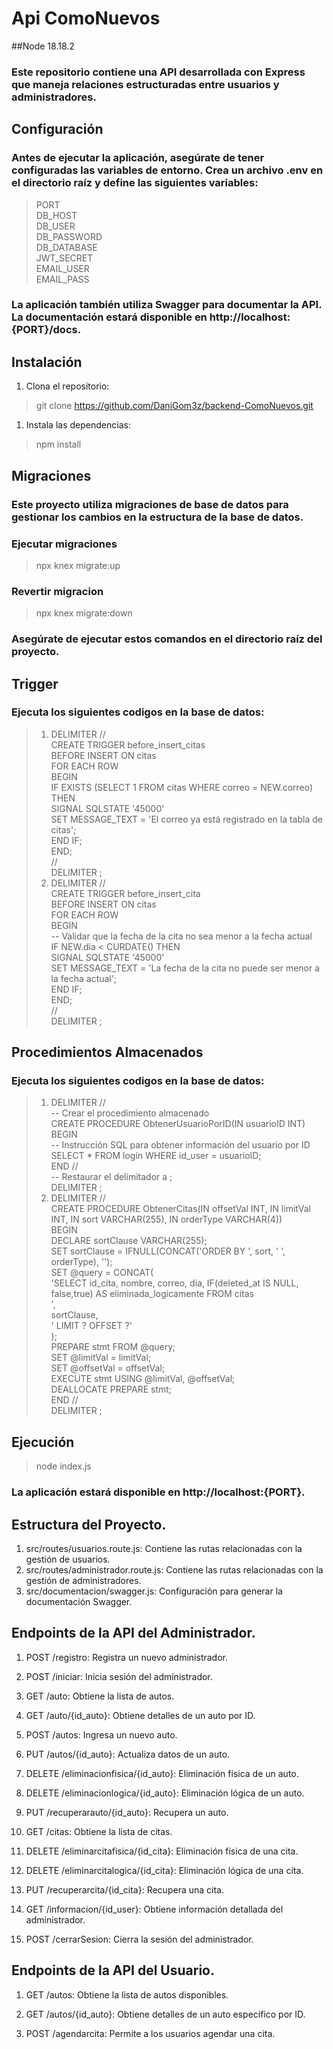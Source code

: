 # **Api ComoNuevos**

##Node 18.18.2

### Este repositorio contiene una API desarrollada con Express que maneja relaciones estructuradas entre usuarios y administradores.

## Configuración
### Antes de ejecutar la aplicación, asegúrate de tener configuradas las variables de entorno. Crea un archivo .env en el directorio raíz y define las siguientes variables:
>PORT <br/>
>DB_HOST <br/>
>DB_USER <br/>
>DB_PASSWORD <br/>
>DB_DATABASE <br/>
>JWT_SECRET <br/>
>EMAIL_USER <br/>
>EMAIL_PASS <br/>

### La aplicación también utiliza Swagger para documentar la API. La documentación estará disponible en http://localhost:{PORT}/docs.

## Instalación
1. Clona el repositorio:
>git clone https://github.com/DaniGom3z/backend-ComoNuevos.git
1. Instala las dependencias:
>npm install

## Migraciones
### Este proyecto utiliza migraciones de base de datos para gestionar los cambios en la estructura de la base de datos.
### Ejecutar migraciones
>npx knex migrate:up
### Revertir migracion
>npx knex migrate:down

### Asegúrate de ejecutar estos comandos en el directorio raíz del proyecto.

## Trigger
### Ejecuta los siguientes codigos en la base de datos:
> 1. DELIMITER // <br/>
>CREATE TRIGGER before_insert_citas <br/>
>BEFORE INSERT ON citas <br/>
>FOR EACH ROW <br/>
>BEGIN <br/>
>  IF EXISTS (SELECT 1 FROM citas WHERE correo = NEW.correo) THEN <br/>
>    SIGNAL SQLSTATE '45000' <br/>
>    SET MESSAGE_TEXT = 'El correo ya está registrado en la tabla de citas'; <br/>
>  END IF; <br/>
>END; <br/>
>// <br/>
>DELIMITER ; <br/>
> 1. DELIMITER // <br/>
>CREATE TRIGGER before_insert_cita <br/>
>BEFORE INSERT ON citas <br/>
>FOR EACH ROW <br/>
>BEGIN <br/>
> -- Validar que la fecha de la cita no sea menor a la fecha actual <br/>
>  IF NEW.dia < CURDATE() THEN <br/>
>    SIGNAL SQLSTATE '45000' <br/>
>   SET MESSAGE_TEXT = 'La fecha de la cita no puede ser menor a la fecha actual'; <br/>
>  END IF; <br/>
>END; <br/>
>// <br/>
>DELIMITER ; <br/>

## Procedimientos Almacenados
### Ejecuta los siguientes codigos en la base de datos:
> 1. DELIMITER // <br/>
>-- Crear el procedimiento almacenado <br/>
>CREATE PROCEDURE ObtenerUsuarioPorID(IN usuarioID INT) <br/>
>BEGIN<br/>
>  -- Instrucción SQL para obtener información del usuario por ID <br/>
>  SELECT * FROM login WHERE id_user = usuarioID; <br/>
>END // <br/>
>-- Restaurar el delimitador a ; <br/>
>DELIMITER ; <br/>
> 1. DELIMITER // <br/>
>CREATE PROCEDURE ObtenerCitas(IN offsetVal INT, IN limitVal INT, IN sort VARCHAR(255), IN orderType VARCHAR(4))<br/>
>BEGIN<br/>
>  DECLARE sortClause VARCHAR(255);<br/>
>  SET sortClause = IFNULL(CONCAT('ORDER BY ', sort, ' ', orderType), '');<br/>
>  SET @query = CONCAT(<br/>
>   'SELECT id_cita, nombre, correo, dia, IF(deleted_at IS NULL, false,true) AS eliminada_logicamente FROM citas<br/>
>',<br/>
>    sortClause,<br/>
>    ' LIMIT ? OFFSET ?'<br/>
> );<br/>
>  PREPARE stmt FROM @query;<br/>
>  SET @limitVal = limitVal;<br/>
>  SET @offsetVal = offsetVal;<br/>
>  EXECUTE stmt USING @limitVal, @offsetVal;<br/>
>  DEALLOCATE PREPARE stmt;<br/>
>END //<br/>
>DELIMITER ;<br/>


## Ejecución
>node index.js
### La aplicación estará disponible en http://localhost:{PORT}.

## Estructura del Proyecto.
1. src/routes/usuarios.route.js: Contiene las rutas relacionadas con la gestión de usuarios.<br/>
1. src/routes/administrador.route.js: Contiene las rutas relacionadas con la gestión de administradores.<br/>
1. src/documentacion/swagger.js: Configuración para generar la documentación Swagger.<br/>

## Endpoints de la API del Administrador.

1. POST /registro: Registra un nuevo administrador.

1. POST /iniciar: Inicia sesión del administrador.

1. GET /auto: Obtiene la lista de autos.
1. GET /auto/{id_auto}: Obtiene detalles de un auto por ID.
1. POST /autos: Ingresa un nuevo auto.
1. PUT /autos/{id_auto}: Actualiza datos de un auto.
1. DELETE /eliminacionfisica/{id_auto}: Eliminación física de un auto.
1. DELETE /eliminacionlogica/{id_auto}: Eliminación lógica de un auto.
1. PUT /recuperarauto/{id_auto}: Recupera un auto.

1. GET /citas: Obtiene la lista de citas.
1. DELETE /eliminarcitafisica/{id_cita}: Eliminación física de una cita.
1. DELETE /eliminarcitalogica/{id_cita}: Eliminación lógica de una cita.
1. PUT /recuperarcita/{id_cita}: Recupera una cita.

1. GET /informacion/{id_user}: Obtiene información detallada del administrador.
1. POST /cerrarSesion: Cierra la sesión del administrador.

## Endpoints de la API del Usuario.

1. GET /autos: Obtiene la lista de autos disponibles.

1. GET /autos/{id_auto}: Obtiene detalles de un auto específico por ID.

1. POST /agendarcita: Permite a los usuarios agendar una cita.
